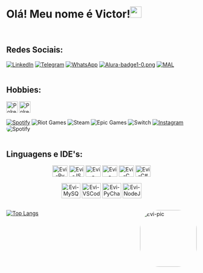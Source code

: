<boby>
<h1>Olá! Meu nome é Victor!<img height="30" width="30" src="https://cdn-icons-png.flaticon.com/512/1752/1752681.png"></h1></br>

<h2>Redes Sociais:</h2>

[![LinkedIn](https://img.shields.io/badge/linkedin-%230077B5.svg?style=for-the-badge&logo=linkedin&logoColor=white)](https://www.linkedin.com/in/victor-gonçalves-barbosa/)
[![Telegram](https://img.shields.io/badge/Telegram-2CA5E0?style=for-the-badge&logo=telegram&logoColor=white)](https://t.me/victorevii)
[![WhatsApp](https://img.shields.io/badge/WhatsApp-25D366?style=for-the-badge&logo=whatsapp&logoColor=white)](https://wa.me/5511930927830)
[![Alura-badge1-0.png](https://i.postimg.cc/L5mh4rgV/Alura-badge1-0.png)](https://cursos.alura.com.br/user/victorevi)
[![MAL](https://img.shields.io/badge/Myanimelist-2E51A2?style=for-the-badge&logo=myanimelist&logoColor=white)](https://myanimelist.net/profile/Evi-kun)
</br></br>

<h2>Hobbies:</h2>
<img alt="Pokeball" height="30" width="30" src="https://img.icons8.com/fluency/256/pokeball.png">
<img alt="Pokedex" height="30" width="30" src="https://img.icons8.com/color/256/pokedex.png">


[![Spotify](https://img.shields.io/badge/Spotify-1ED760?style=for-the-badge&logo=spotify&logoColor=white)](https://open.spotify.com/user/evi_eu)
![Riot Games](https://img.shields.io/badge/riotgames-D32936.svg?style=for-the-badge&logo=riotgames&logoColor=white)
![Steam](https://img.shields.io/badge/steam-%23000000.svg?style=for-the-badge&logo=steam&logoColor=white)
![Epic Games](https://img.shields.io/badge/epicgames-%23313131.svg?style=for-the-badge&logo=epicgames&logoColor=white)
![Switch](https://img.shields.io/badge/Switch-E60012?style=for-the-badge&logo=nintendo-switch&logoColor=white)
[![Instagram](https://img.shields.io/badge/Instagram-%23E4405F.svg?style=for-the-badge&logo=Instagram&logoColor=white)](https://www.instagram.com/evi.cos_/)
<img alt="Spotify" url="https://open.spotify.com/user/evi_eu" src="https://img.shields.io/badge/Spotify-1ED760?style=for-the-badge&logo=spotify&logoColor=white" style="border-radius:50px;">
</br></br>

<h2 style="text-align: left">Linguagens e IDE's:</h2>
    <div style="text-align: center">
        <img align="center" alt="Evi-Py" height="30" width="40" src="https://cdn.jsdelivr.net/gh/devicons/devicon/icons/python/python-original.svg" style="text-align: center" />
        <img align="center" alt="Evi-JS" height="30" width="40" src="https://cdn.jsdelivr.net/gh/devicons/devicon/icons/javascript/javascript-original.svg" />
        <img align="center" alt="Evi-HTML5" height="30" width="40" src="https://cdn.jsdelivr.net/gh/devicons/devicon/icons/html5/html5-original.svg" />
        <img align="center" alt="Evi-CSS3" height="30" width="40" src="https://cdn.jsdelivr.net/gh/devicons/devicon/icons/css3/css3-original.svg" />
        <img align="center" alt="Evi-C" height="30" width="40" src="https://cdn.jsdelivr.net/gh/devicons/devicon/icons/c/c-original.svg" />
        <img align="center" alt="Evi-C#" height="30" width="40" src="https://cdn.jsdelivr.net/gh/devicons/devicon/icons/csharp/csharp-original.svg" /></br></br>
        <img align="center" alt="Evi-MySQL" height="40" width="50" src="https://cdn.jsdelivr.net/gh/devicons/devicon/icons/mysql/mysql-original-wordmark.svg" />
        <img align="center" alt="Evi-VSCode" height="40" width="50" src="https://cdn.jsdelivr.net/gh/devicons/devicon/icons/vscode/vscode-original-wordmark.svg" />
        <img align="center" alt="Evi-PyCharm" height="40" width="50" src="https://cdn.jsdelivr.net/gh/devicons/devicon/icons/pycharm/pycharm-original-wordmark.svg" />
        <img align="center" alt="Evi-NodeJS" height="40" width="50" src="https://cdn.jsdelivr.net/gh/devicons/devicon/icons/nodejs/nodejs-original-wordmark.svg" /></br></br>
    </div>

[![Top Langs](https://github-readme-stats.vercel.app/api/top-langs/?username=victorevi&layout=compact&theme=synthwave)](https://github.com/anuraghazra/github-readme-stats)
<img align="right" alt="Evi-pic" height="150" style="border-radius:50px;" src="https://cdn.discordapp.com/attachments/701172883518390302/1070767933200007188/baixados.jpg">
</boby>
